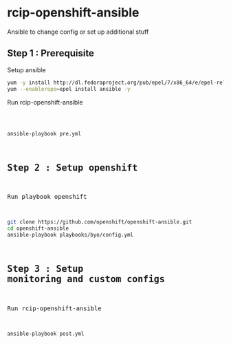 # rcip-openshift-ansible
Ansible to change config or set up additional stuff


## Step 1 : Prerequisite

Setup ansible

```bash
yum -y install http://dl.fedoraproject.org/pub/epel/7/x86_64/e/epel-release-7-5.noarch.rpm
yum --enablerepo=epel install ansible -y
```

Run rcip-openshift-ansible <pre>

```bash
ansible-playbook pre.yml
```


## Step 2 : Setup openshift

Run playbook openshift

```bash
git clone https://github.com/openshift/openshift-ansible.git
cd openshift-ansible
ansible-playbook playbooks/byo/config.yml
```

## Step 3 : Setup monitoring and custom configs

Run rcip-openshift-ansible <post>

```bash
ansible-playbook post.yml
```

